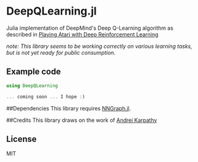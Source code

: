 # DeepQLearning.jl
Julia implementation of DeepMind's Deep Q-Learning algorithm as described in [Playing Atari with Deep Reinforcement Learning](http://arxiv.org/abs/1312.5602)

*note: This library seems to be working correctly on various learning tasks, but is not yet ready for public consumption.*

## Example code
```julia
using DeepQLearning

... coming soon ... I hope :)
```

##Dependencies 
This library requires [NNGraph.jl](https://github.com/Andy-P/NNGraph.jl). 

##Credits
This library draws on the work of [Andrej Karpathy](https://github.com/karpathy/reinforcejs)

## License
MIT

